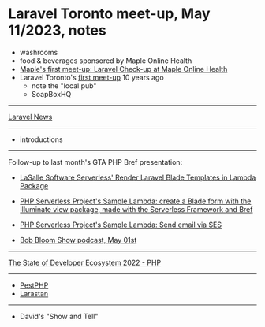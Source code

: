 # Laravel Toronto meet-up, May 11/2023, notes



- washrooms
- food & beverages sponsored by Maple Online Health
- [Maple's first meet-up: Laravel Check-up at Maple Online Health](https://www.meetup.com/laravel-toronto/events/288885223/)
- Laravel Toronto's [first meet-up](https://www.meetup.com/laravel-toronto/events/147045302/) 10 years ago 
  - note the "local pub"
  - SoapBoxHQ 

---
[Laravel News](https://laravel-news.com)


---
- introductions

---
Follow-up to last month's GTA PHP Bref presentation:
- [LaSalle Software Serverless' Render Laravel Blade Templates in Lambda Package](https://github.com/lasallesoftware-serverless/render-blade-lambda)
- [PHP Serverless Project's Sample Lambda: create a Blade form with the Illuminate view package, made with the Serverless Framework and Bref](https://github.com/lasallesoftware-serverless/sample-lambda-create-form-with-illuminate-view-package)
- [PHP Serverless Project's Sample Lambda: Send email via SES](https://github.com/lasallesoftware-serverless/sample-lambda-send-email-via-ses)


- [Bob Bloom Show podcast, May 01st](https://open.spotify.com/show/41xJsBHz33C5Nu5ZrnLpsD)

---
[The State of Developer Ecosystem 2022 - PHP](https://www.jetbrains.com/lp/devecosystem-2022/php/)

---
- [PestPHP](https://pestphp.com)
- [Larastan](https://github.com/nunomaduro/larastan)



---
- David's "Show and Tell"
